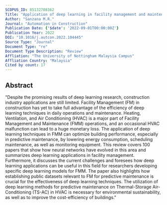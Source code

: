 ```yaml
---
SCOPUS_ID: 85132708362
Title: "Application of deep learning in facility management and maintenance for heating, ventilation, and air conditioning"
Author: "Sanzana M.R."
Journal: "Automation in Construction"
Publication Date: {'$date': '2022-09-01T00:00:00Z'}
Publication Year: 2022
DOI: "10.1016/j.autcon.2022.104445"
Source Type: "Journal"
Document Type: "re"
Document Type Description: "Review"
Affliation: "The University of Nottingham Malaysia Campus"
Affliation Country: "Malaysia"
Cited by count: 17
---
```


## Abstract
"Despite the promising results of deep learning research, construction industry applications are still limited. Facility Management (FM) in construction has yet to take full advantage of the efficiency of deep learning techniques in daily operations and maintenance. Heating, Ventilation, and Air Conditioning (HVAC) is a major part of Facility Management and Maintenance (FMM) operations, and an occasional HVAC malfunction can lead to a huge monetary loss. The application of deep learning techniques in FMM can optimize building performance, especially in predictive maintenance, by lowering energy consumption, scheduling maintenance, as well as monitoring equipment. This review covers 100 papers that show how neural networks have evolved in this area and summarizes deep learning applications in facility management. Furthermore, it discusses the current challenges and foresees how deep learning applications can be useful in this field for researchers developing specific deep learning models for FMM. The paper also highlights how establishing public datasets relevant to FM for predictive maintenance is crucial for the effectiveness of deep learning techniques. The utilization of deep learning methods for predictive maintenance on Thermal-Storage Air-Conditioning (TS-AC) in HVAC is necessary for environmental sustainability, as well as to improve the cost-efficiency of buildings."
